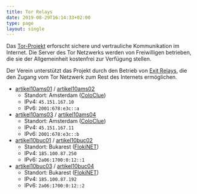 ```yaml
---
title: Tor Relays
date: 2019-08-29T16:14:33+02:00
type: page
layout: single
---
```


Das [Tor-Projekt] erforscht sichere und vertrauliche Kommunikation im Internet.
Die Server des Tor Netzwerks werden von Freiwilligen betrieben, die sie der
Allgemeinheit kostenfrei zur Verfügung stellen.

Der Verein unterstützt das Projekt durch den Betrieb von [Exit Relays][], die
den Zugang vom Tor Netzwerk zum Rest des Internets ermöglichen.

* [artikel10ams01][] / [artikel10ams02][]
  * Standort: Amsterdam ([ColoClue][])
  * IPv4: `45.151.167.10`
  * IPv6: `2001:678:e3c::a`
* [artikel10ams03][] / [artikel10ams04][]
  * Standort: Amsterdam ([ColoClue][])
  * IPv4: `45.151.167.11`
  * IPv6: `2001:678:e3c::b`
* [artikel10buc01][] / [artikel10buc02][]
  * Standort: Bukarest ([FlokiNET][])
  * IPv4: `185.100.87.250`
  * IPv6: `2a06:1700:0:12::1`
* [artikel10buc03][] / [artikel10buc04][]
  * Standort: Bukarest ([FlokiNET][])
  * IPv4: `185.100.87.192`
  * IPv6: `2a06:1700:0:12::2`

[artikel10ams01]: https://metrics.torproject.org/rs.html#details/A14D96E6C4C3A5AF3D7E57AC0A85AE82BDFB0F4B
[artikel10ams02]: https://metrics.torproject.org/rs.html#details/0EF99182CB04B14A718EFDFCC0FA3528ED486AB5
[artikel10ams03]: https://metrics.torproject.org/rs.html#details/7F27E3E2C5DAAC21C90F083D95BD7178DD4B041E
[artikel10ams04]: https://metrics.torproject.org/rs.html#details/4141DDBCDD8AFCB96A033141E97E30FC6B51847A
[artikel10buc01]: https://metrics.torproject.org/rs.html#details/ABD9D46C3C026CF6B88574A0707D0BF75A067999
[artikel10buc02]: https://metrics.torproject.org/rs.html#details/072E2883854ADA0C6B0FC1497544E529D9FD8373
[artikel10buc03]: https://metrics.torproject.org/rs.html#details/3A05E35BB1E59F318B684A7470B742785AEB0783
[artikel10buc04]: https://metrics.torproject.org/rs.html#details/C962D865AE72B6F2EF08E77F3B15894B9539C2B6
[coloclue]: https://coloclue.net/en/
[exit relays]: https://metrics.torproject.org/rs.html#search/artikel10%20flag:exit%20family:A14D96E6C4C3A5AF3D7E57AC0A85AE82BDFB0F4B
[flokinet]: https://flokinet.is/
[tor-projekt]: https://www.torproject.org/de/
